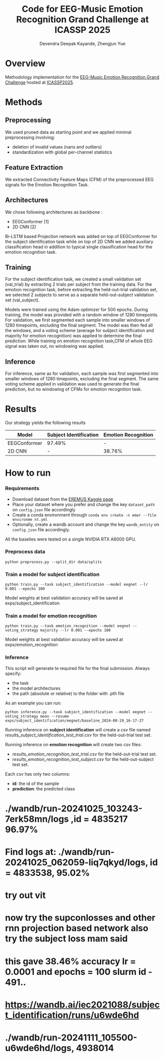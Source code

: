 <div align="center">

# Code for EEG-Music Emotion Recognition Grand Challenge at ICASSP 2025
Devendra Deepak Kayande, Zhengjun Yue

</div>

# Overview
Methodology implementation for the <a href='https://eeg-music-challenge.github.io/eeg-music-challenge/'>EEG-Music Emotion Recognition Grand Challenge</a> hosted at <a href='https://2025.ieeeicassp.org/sp-grand-challenges/#gc5'>ICASSP2025</a>.

# Methods

## Preprocessing
We used pruned data as starting point and we applied minimal preprocessing involving:
- deletion of invalid values (nans and outliers)
- standardization with global per-channel statistics

## Feature Extraction
We extracted Connectivity Feature Maps (CFM) of the preprocessed EEG signals for the Emotion Recognition Task.

## Architectures
We chose following architectures as backbone :
- EEGConformer [1]
- 2D CNN [2]

Bi-LSTM based Projection network was added on top of EEGConformer for the subject identification task while on top of 2D CNN we added auxiliary classification head in addition to typical single classification head for the emotion recognition task.


## Training
For the subject identification task, we created a small validation set (val_trial) by extracting 2 trials per subject from the training data. For the emotion recognition task, before extracting the held-out-trial validation set, we selected 2 subjects to serve as a separate held-out-subject validation set (val_subject).

Models were trained using the Adam optimizer for 500 epochs. During training, the model was provided with a random window of 1280 timepoints. For validation, we first segmented each sample into smaller windows of 1280 timepoints, excluding the final segment. The model was then fed all the windows, and a voting scheme (average for subject identification and majority for emotion recognition) was applied to determine the final prediction.
While training on emotion recognition task,CFM of whole EEG signal was taken out, no windowing was applied.



## Inference
For inference, same as for validation, each sample was first segmented into smaller windows of 1280 timepoints, excluding the final segment. 
The same voting scheme applied in validation was used to generate the final prediction, but no windowing of CFMs for emotion recognition task.

# Results
Our strategy yields the following results

| Model             | Subject Identification | Emotion Recognition |
|-------------------|------------------------|---------------------|
| EEGConformer         | 97.49%                  | -               |
| 2D CNN      | -                  | 38.76%               |



# How to run

### **Requirements**

- Download dataset from the <a href='https://kaggle.com/datasets/e25d8f6d371bfbe7f35f67458a7759de80d809f970f33b05ff22e7abb70bd65a'>EREMUS Kaggle page</a> 
- Place your dataset where you prefer and change the key `dataset_path` on `config.json` file accordingly 
- Create a conda environment through `conda env create -n emer --file environme
nt.yml`
- Optionally, create a wandb account and change the key `wandb_entity` on `config.json` file accordingly. 

All the baselies were tested on a single NVIDIA RTX A6000 GPU.

### **Preprocess data**

```
python preprocess.py --split_dir data/splits
```

### **Train a model for subject identification**

```
python train.py --task subject_identification --model eegnet --lr 0.001 --epochs 100
```

Model weights at best validation accuracy will be saved at exps/subject_identification

### **Train a model for emotion recognition**

```
python train.py --task emotion_recognition --model eegnet --voting_strategy majority --lr 0.001 --epochs 100
```

Model weights at best validation accuracy will be saved at exps/emotion_recognition

### **Inference**

This script will generate te required file for the final submission.
Always specify:
- the task 
- the model architectures
- the path (absolute or relative) to the folder with .pth file

As an example you can run:

```
python inference.py --task subject_identification --model eegnet --voting_strategy mean --resume exps/subject_identification/eegnet/baseline_2024-08-29_16-17-27
```

Running inference on **subject identification** will create a csv file named *results_subject_identification_test_trial.csv* for the held-out-trial test set.

Running inference on **emotion recognition** will create two csv files:
- *results_emotion_recognition_test_trial.csv* for the held-out-trial test set.
- *results_emotion_recognition_test_subject.csv* for the held-out-subject test set.

Each csv has only two columns:
- **id**: the id of the sample
- **prediction**: the predicted class


# ./wandb/run-20241025_103243-7erk58mn/logs ,id = 4835217 96.97% 
# Find logs at: ./wandb/run-20241025_062059-liq7qkyd/logs, id = 4833538, 95.02%

# try out vit
# now try the supconlosses and other rnn projection based network also try the subject loss mam said
# this gave 38.46% accuracy lr = 0.0001 and epochs = 100 slurm id - 491..

#  https://wandb.ai/iec2021088/subject_identification/runs/u6wde6hd
# ./wandb/run-20241111_105500-u6wde6hd/logs, 4938014